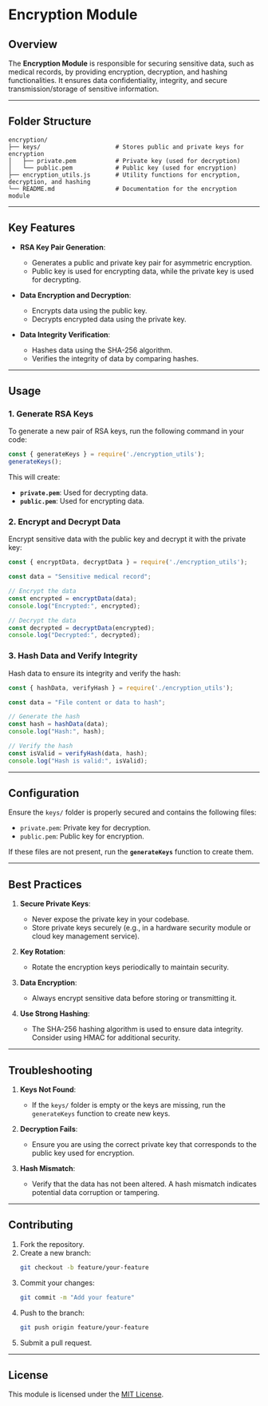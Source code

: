 # **Encryption Module**

## **Overview**

The **Encryption Module** is responsible for securing sensitive data, such as medical records, by providing encryption, decryption, and hashing functionalities. It ensures data confidentiality, integrity, and secure transmission/storage of sensitive information.

---

## **Folder Structure**

```plaintext
encryption/
├── keys/                     # Stores public and private keys for encryption
│   ├── private.pem           # Private key (used for decryption)
│   └── public.pem            # Public key (used for encryption)
├── encryption_utils.js       # Utility functions for encryption, decryption, and hashing
└── README.md                 # Documentation for the encryption module
```

---

## **Key Features**

- **RSA Key Pair Generation**:
  - Generates a public and private key pair for asymmetric encryption.
  - Public key is used for encrypting data, while the private key is used for decrypting.

- **Data Encryption and Decryption**:
  - Encrypts data using the public key.
  - Decrypts encrypted data using the private key.

- **Data Integrity Verification**:
  - Hashes data using the SHA-256 algorithm.
  - Verifies the integrity of data by comparing hashes.

---

## **Usage**

### **1. Generate RSA Keys**

To generate a new pair of RSA keys, run the following command in your code:
```javascript
const { generateKeys } = require('./encryption_utils');
generateKeys();
```

This will create:
- **`private.pem`**: Used for decrypting data.
- **`public.pem`**: Used for encrypting data.

### **2. Encrypt and Decrypt Data**

Encrypt sensitive data with the public key and decrypt it with the private key:
```javascript
const { encryptData, decryptData } = require('./encryption_utils');

const data = "Sensitive medical record";

// Encrypt the data
const encrypted = encryptData(data);
console.log("Encrypted:", encrypted);

// Decrypt the data
const decrypted = decryptData(encrypted);
console.log("Decrypted:", decrypted);
```

### **3. Hash Data and Verify Integrity**

Hash data to ensure its integrity and verify the hash:
```javascript
const { hashData, verifyHash } = require('./encryption_utils');

const data = "File content or data to hash";

// Generate the hash
const hash = hashData(data);
console.log("Hash:", hash);

// Verify the hash
const isValid = verifyHash(data, hash);
console.log("Hash is valid:", isValid);
```

---

## **Configuration**

Ensure the `keys/` folder is properly secured and contains the following files:
- `private.pem`: Private key for decryption.
- `public.pem`: Public key for encryption.

If these files are not present, run the **`generateKeys`** function to create them.

---

## **Best Practices**

1. **Secure Private Keys**:
   - Never expose the private key in your codebase.
   - Store private keys securely (e.g., in a hardware security module or cloud key management service).

2. **Key Rotation**:
   - Rotate the encryption keys periodically to maintain security.

3. **Data Encryption**:
   - Always encrypt sensitive data before storing or transmitting it.

4. **Use Strong Hashing**:
   - The SHA-256 hashing algorithm is used to ensure data integrity. Consider using HMAC for additional security.

---

## **Troubleshooting**

1. **Keys Not Found**:
   - If the `keys/` folder is empty or the keys are missing, run the `generateKeys` function to create new keys.

2. **Decryption Fails**:
   - Ensure you are using the correct private key that corresponds to the public key used for encryption.

3. **Hash Mismatch**:
   - Verify that the data has not been altered. A hash mismatch indicates potential data corruption or tampering.

---

## **Contributing**

1. Fork the repository.
2. Create a new branch:
   ```bash
   git checkout -b feature/your-feature
   ```
3. Commit your changes:
   ```bash
   git commit -m "Add your feature"
   ```
4. Push to the branch:
   ```bash
   git push origin feature/your-feature
   ```
5. Submit a pull request.

---

## **License**

This module is licensed under the [MIT License](../LICENSE).

